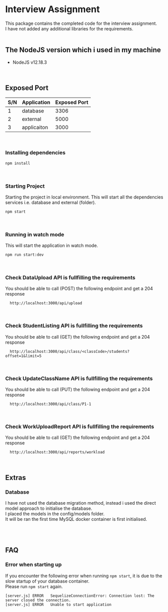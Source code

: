 # Interview Assignment

This package contains the completed code for the interview assignment.<br>
I have not added any additional libraries for the requirements.
<br>
<br>


## The NodeJS version which i used in my machine
- NodeJS v12.18.3


<br>


## Exposed Port
| S/N | Application | Exposed Port |
|-----|-------------|--------------|
| 1 | database | 3306 |
| 2 | external | 5000 |
| 3 | applicaiton | 3000|

<br>



### Installing dependencies
```bash
npm install
```

<br>

### Starting Project
Starting the project in local environment.
This will start all the dependencies services i.e. database and external (folder).
```bash
npm start
```

<br>

### Running in watch mode
This will start the application in watch mode.
```bash
npm run start:dev
```

<br>

### Check DataUpload API is fullfilling the requirements
You should be able to call (POST) the following endpoint and get a 204 response
```
  http://localhost:3000/api/upload
```
<br>

### Check StudentListing API is fullfilling the requirements
You should be able to call (GET) the following endpoint and get a 204 response
```
  http://localhost:3000/api/class/<classCode>/students?offset=1&limit=5
```
<br>

### Check UpdateClassName API is fullfilling the requirements
You should be able to call (PUT) the following endpoint and get a 204 response
```
  http://localhost:3000/api/class/P1-1
```
<br>

### Check WorkUploadReport API is fullfilling the requirements
You should be able to call (GET) the following endpoint and get a 204 response
```
  http://localhost:3000/api/reports/workload
```
<br>

## Extras

### Database
I have not used the database migration method, instead i used the direct model approach to initialise the database. <br>
I placed the models in the config/models folder. <br>
It will be ran the first time MySQL docker container is first initialised. <br><br>


<br>

## FAQ

### Error when starting up
If you encounter the following error when running ```npm start```, it is due to the slow startup of your database container.<br>
Please run ```npm start``` again.

```
[server.js]	ERROR	SequelizeConnectionError: Connection lost: The server closed the connection.
[server.js]	ERROR	Unable to start application
```



